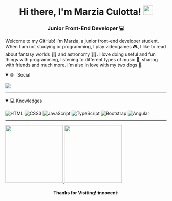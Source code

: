 <h1 align="center">Hi there, I'm Marzia Culotta! <img src="https://raw.githubusercontent.com/MartinHeinz/MartinHeinz/master/wave.gif" width="30px">
 
<h3 align="center">Junior Front-End Developer 💻 </h3>
  
Welcome to my GitHub! I'm Marzia, a junior front-end developer student. When I am not studying or programming, I play videogames 🎮, I like to read about fantasy worlds 🧝‍♀️ and astronomy 👩‍🚀. I love doing useful and fun things with programming, listening to different types of music 🎹, sharing with friends and much more. I'm also in love with my two dogs 🐾.


<details open>
  <summary>🌐 &nbsp; Social</summary>
  <br>
  <a href="https://www.linkedin.com/in/marzia-culotta-74a46047/"><img src="https://camo.githubusercontent.com/793b70f7edf0588577e98724e3ceb123447dd1273b03daf4282ff679c0ce38b0/68747470733a2f2f696d672e736869656c64732e696f2f62616467652f6c696e6b6564696e2d3030373742352e7376673f267374796c653d666f722d7468652d6261646765266c6f676f3d6c696e6b6564696e266c6f676f436f6c6f723d7768697465" data-canonical-src="https://img.shields.io/badge/linkedin-0077B5.svg?&amp;style=for-the-badge&amp;logo=linkedin&amp;logoColor=white" style="max-width: 100%;"></a>
</details> 
  <hr>
  
<details open>
  <summary>💻 Knowledges</summary>
  <br>
  <img alt="HTML" src="https://img.shields.io/badge/HTML-239120?style=for-the-badge&amp;logo=html5&amp;logoColor=white" style="max-width: 100%;">
  <img alt="CSS3" src="https://img.shields.io/badge/CSS-239120?&amp;style=for-the-badge&amp;logo=css3&amp;logoColor=white" style="max-width: 100%;">
  <img alt="JavaScript" src="https://img.shields.io/badge/-JavaScript-282C34?style=for-the-badge&amp;logo=javascript" style="max-width: 100%;">
  <img alt="TypeScript" src="https://img.shields.io/badge/-Typescript-282C34?style=for-the-badge&logo=typescript" style="max-width: 100%;">
   <img alt="Bootstrap" src="https://img.shields.io/badge/Bootstrap-563D7C?style=for-the-badge&amp;logo=bootstrap&amp;logoColor=white" style="max-width: 100%;">
  <img alt="Angular" src="https://img.shields.io/badge/-Angular-282C34?style=for-the-badge&logo=angular" style="max-width: 100%;">
</details> 
<hr>
  
<a href="https://github.com/AVS1508">
  <img height="180em" src="https://github-readme-stats.vercel.app/api?username=MarziaCulotta&theme=buefy&show_icons=true" />
  <img height="180em" src="https://github-readme-stats.vercel.app/api/top-langs/?username=MarziaCulotta&theme=buefy&layout=compact" />
</a>    
  
<h4 align="center"> Thanks for Visiting!:innocent:</h4>
